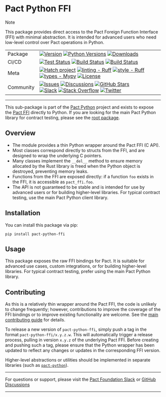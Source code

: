 # Pact Python FFI

> [!NOTE]
>
> This package provides direct access to the Pact Foreign Function Interface (FFI) with minimal abstraction. It is intended for advanced users who need low-level control over Pact operations in Python.

<!-- markdownlint-disable no-inline-html -->
<div align="center"><table>
    <tr>
        <td>Package</td>
        <td>
            <a href="https://pypi.python.org/pypi/pact-python-ffi"><img src="https://img.shields.io/pypi/v/pact-python-ffi.svg" alt="Version"></a>
            <a href="https://pypi.python.org/pypi/pact-python-ffi"><img src="https://img.shields.io/pypi/pyversions/pact-python-ffi.svg" alt="Python Versions"></a>
            <a href="https://pypi.python.org/pypi/pact-python-ffi"><img src="https://img.shields.io/pypi/dm/pact-python-ffi.svg" alt="Downloads"></a>
        </td>
    </tr>
    <tr>
        <td>CI/CD</td>
        <td>
            <a
                href="https://github.com/pact-foundation/pact-python/actions/workflows/test.yml"><img
                src="https://img.shields.io/github/actions/workflow/status/pact-foundation/pact-python/test.yml?branch=main&label=test"
                alt="Test Status"></a>
            <a
                href="https://github.com/pact-foundation/pact-python/actions/workflows/build-cli.yml"><img
                src="https://img.shields.io/github/actions/workflow/status/pact-foundation/pact-python/build-cli.yml?branch=main&label=build"
                alt="Build Status"></a>
            <a
                href="https://github.com/pact-foundation/pact-python/actions/workflows/docs.yml"><img
                src="https://img.shields.io/github/actions/workflow/status/pact-foundation/pact-python/docs.yml?branch=main&label=docs"
                alt="Build Status"></a>
        </td>
    </tr>
    <tr>
        <td>Meta</td>
        <td>
            <a
                href="https://github.com/pypa/hatch"><img
                src="https://img.shields.io/badge/%F0%9F%A5%9A-Hatch-4051b5.svg"
                alt="Hatch project"></a>
            <a href="https://github.com/astral-sh/ruff"><img
                src="https://img.shields.io/badge/ruff-ruff?label=linting&color=%23261230"
                alt="linting - Ruff"></a>
            <a href="https://github.com/astral-sh/ruff"><img
                src="https://img.shields.io/badge/ruff-ruff?label=style&color=%23261230"
                alt="style - Ruff"></a>
            <a
                href="https://github.com/python/mypy"><img
                src="https://img.shields.io/badge/types-Mypy-blue.svg"
                alt="types - Mypy"></a>
            <a
                href="https://pypi.python.org/pypi/pact-python-ffi"><img
                src="https://img.shields.io/pypi/l/pact-python-ffi.svg"
                alt="License"></a>
        </td>
    </tr>
    <tr>
        <td>Community</td>
        <td>
            <a
                href="https://github.com/pact-foundation/pact-python/issues"><img
                src="https://img.shields.io/github/issues/pact-foundation/pact-python.svg"
                alt="Issues"></a>
            <a
                href="https://github.com/pact-foundation/pact-python/discussions"><img
                src="https://img.shields.io/github/discussions/pact-foundation/pact-python.svg"
                alt="Discussions"></a>
            <a
                href="https://github.com/pact-foundation/pact-python"><img
                src="https://img.shields.io/github/stars/pact-foundation/pact-python.svg?style=flat"
                alt="GitHub Stars"></a>
            <br/>
            <a
                href="http://slack.pact.io"><img
                src="https://img.shields.io/badge/slack-pact--foundation-4A154B.svg"
                alt="Slack"></a>
            <a
                href="https://stackoverflow.com/questions/tagged/pact"><img
                src="https://img.shields.io/badge/stackoverflow-pact-F48024.svg"
                alt="Stack Overflow"></a>
            <a
                href="https://twitter.com/pact_up"><img
                src="https://img.shields.io/badge/X-@pact__up-black.svg"
                alt="Twitter"></a>
        </td>
    </tr>
</table></div>
<!-- markdownlint-enable no-inline-html -->

---

This sub-package is part of the [Pact Python](https://github.com/pact-foundation/pact-python) project and exists to expose the [Pact FFI](https://github.com/pact-foundation/pact-reference) directly to Python. If you are looking for the main Pact Python library for contract testing, please see the [root package](https://github.com/pact-foundation/pact-python#pact-python).

## Overview

-   The module provides a thin Python wrapper around the Pact FFI (C API).
-   Most classes correspond directly to structs from the FFI, and are designed to wrap the underlying C pointers.
-   Many classes implement the `__del__` method to ensure memory allocated by the Rust library is freed when the Python object is destroyed, preventing memory leaks.
-   Functions from the FFI are exposed directly: if a function `foo` exists in the FFI, it is accessible as `pact_ffi.foo`.
-   The API is not guaranteed to be stable and is intended for use by advanced users or for building higher-level libraries. For typical contract testing, use the main Pact Python client library.

## Installation

You can install this package via pip:

```console
pip install pact-python-ffi
```

## Usage

This package exposes the raw FFI bindings for Pact. It is suitable for advanced use cases, custom integrations, or for building higher-level libraries. For typical contract testing, prefer using the main Pact Python library.

## Contributing

As this is a relatively thin wrapper around the Pact FFI, the code is unlikely to change frequently; however, contributions to improve the coverage of the FFI bindings or to improve existing functionality are welcome. See the [main contributing guide](https://github.com/pact-foundation/pact-python/blob/main/CONTRIBUTING.md) for details.

To release a new version of `pact-python-ffi`, simply push a tag in the format `pact-python-ffi/x.y.z.w`. This will automatically trigger a release process, pulling in version `x.y.z` of the underlying Pact FFI. Before creating and pushing such a tag, please ensure that the Python wrapper has been updated to reflect any changes or updates in the corresponding FFI version.

Higher-level abstractions or utilities should be implemented in separate libraries (such as [`pact-python`](https://github.com/pact-foundation/pact-python)).

---

For questions or support, please visit the [Pact Foundation Slack](https://slack.pact.io) or [GitHub Discussions](https://github.com/pact-foundation/pact-python/discussions)

---
